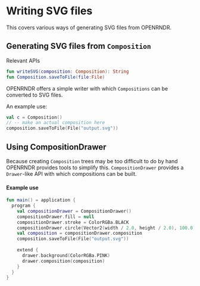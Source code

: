 # Writing SVG files #

This covers various ways of generating SVG files from OPENRNDR.

## Generating SVG files from `Composition`

Relevant APIs
```kotlin
fun writeSVG(composition: Composition): String
fun Composition.saveToFile(file:File)
```

OPENRNDR offers a simple writer with which `Compositions` can be converted to SVG files.

An example use:

```kotlin
val c = Composition()
// -- make an actual composition here
composition.saveToFile(File("output.svg"))
```

## Using CompositionDrawer
Because creating `Composition` trees may be too difficult to do by hand OPENRNDR provides tools to simplify this.
`CompositionDrawer` provides a `Drawer`-like API with which compositions can be built.

#### Example use
```kotlin
fun main() = application { 
  program {
    val compositionDrawer = CompositionDrawer()
    compositionDrawer.fill = null
    compositionDrawer.stroke = ColorRGBa.BLACK
    compositionDrawer.circle(Vector2(width / 2.0, height / 2.0), 100.0)
    val composition = compositionDrawer.composition
    composition.saveToFile(File("output.svg"))
    
    extend {
      drawer.background(ColorRGBa.PINK)
      drawer.composition(composition)
    }
  }
}
```
